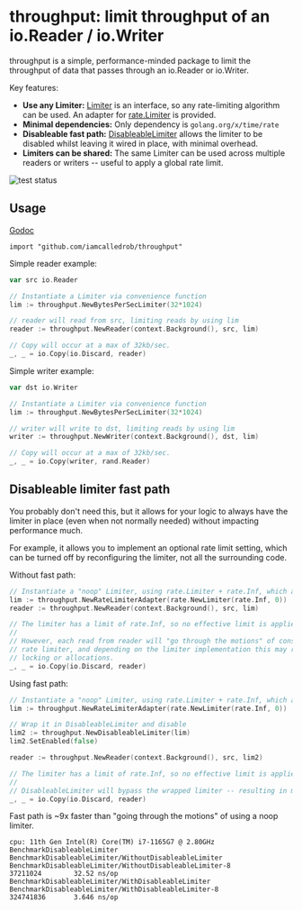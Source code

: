 # throughput: limit throughput of an io.Reader / io.Writer

throughput is a simple, performance-minded package to limit the throughput of data that passes through an io.Reader or io.Writer.

Key features:
- **Use any Limiter:** [Limiter](https://pkg.go.dev/github.com/iamcalledrob/throughput#Limiter) is an interface, so any rate-limiting algorithm can be used. An adapter for [rate.Limiter](https://pkg.go.dev/golang.org/x/time/rate#Limiter) is provided.
- **Minimal dependencies:** Only dependency is `golang.org/x/time/rate`
- **Disableable fast path:** [DisableableLimiter](https://pkg.go.dev/github.com/iamcalledrob/throughput#DisableableLimiter) allows the limiter to be disabled whilst leaving it wired in place, with minimal overhead.
- **Limiters can be shared:** The same Limiter can be used across multiple readers or writers -- useful to apply a global rate limit.

![test status](https://github.com/iamcalledrob/throughput/actions/workflows/test.yml/badge.svg)

## Usage

[Godoc](http://pkg.go.dev/github.com/iamcalledrob/throughput)

```import "github.com/iamcalledrob/throughput"```

Simple reader example:
```go
var src io.Reader

// Instantiate a Limiter via convenience function
lim := throughput.NewBytesPerSecLimiter(32*1024)

// reader will read from src, limiting reads by using lim
reader := throughput.NewReader(context.Background(), src, lim)

// Copy will occur at a max of 32kb/sec.
_, _ = io.Copy(io.Discard, reader)
```

Simple writer example:
```go
var dst io.Writer

// Instantiate a Limiter via convenience function
lim := throughput.NewBytesPerSecLimiter(32*1024)

// writer will write to dst, limiting reads by using lim
writer := throughput.NewWriter(context.Background(), dst, lim)

// Copy will occur at a max of 32kb/sec.
_, _ = io.Copy(writer, rand.Reader)
```

## Disableable limiter fast path
You probably don't need this, but it allows for your logic to always have the limiter in place (even when not normally
needed) without impacting performance much.

For example, it allows you to implement an optional rate limit setting, which can be turned off by reconfiguring the
limiter, not all the surrounding code. 

Without fast path:
```go
// Instantiate a "noop" Limiter, using rate.Limiter + rate.Inf, which applies no limit
lim := throughput.NewRateLimiterAdapter(rate.NewLimiter(rate.Inf, 0))
reader := throughput.NewReader(context.Background(), src, lim)

// The limiter has a limit of rate.Inf, so no effective limit is applied.
//
// However, each read from reader will "go through the motions" of consulting the
// rate limiter, and depending on the limiter implementation this may require
// locking or allocations.
_, _ = io.Copy(io.Discard, reader)
```

Using fast path:
```go
// Instantiate a "noop" Limiter, using rate.Limiter + rate.Inf, which applies no limit
lim := throughput.NewRateLimiterAdapter(rate.NewLimiter(rate.Inf, 0))

// Wrap it in DisableableLimiter and disable
lim2 := throughput.NewDisableableLimiter(lim)
lim2.SetEnabled(false)

reader := throughput.NewReader(context.Background(), src, lim2)

// The limiter has a limit of rate.Inf, so no effective limit is applied.
//
// DisableableLimiter will bypass the wrapped limiter -- resulting in minimal overhead.
_, _ = io.Copy(io.Discard, reader)
```

Fast path is ~9x faster than "going through the motions" of using a noop limiter. 
```
cpu: 11th Gen Intel(R) Core(TM) i7-1165G7 @ 2.80GHz
BenchmarkDisableableLimiter
BenchmarkDisableableLimiter/WithoutDisableableLimiter
BenchmarkDisableableLimiter/WithoutDisableableLimiter-8                 37211024        32.52 ns/op
BenchmarkDisableableLimiter/WithDisableableLimiter
BenchmarkDisableableLimiter/WithDisableableLimiter-8                    324741836       3.646 ns/op
```
